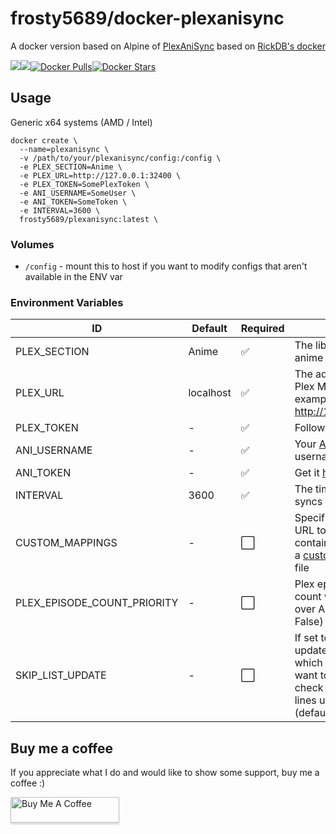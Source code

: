 [hub]: https://hub.docker.com/r/frosty5689/plexanisync/

# frosty5689/docker-plexanisync

A docker version based on Alpine of [PlexAniSync](https://github.com/RickDB/PlexAniSync) based on [RickDB's docker](https://github.com/RickDB/Docker-PlexAniSync)

[![](https://images.microbadger.com/badges/version/frosty5689/plexanisync.svg)](https://microbadger.com/images/frosty5689/plexanisync "Get your own version badge on microbadger.com")[![](https://images.microbadger.com/badges/image/frosty5689/plexanisync.svg)](https://microbadger.com/images/frosty5689/plexanisync "Get your own image badge on microbadger.com")[![Docker Pulls](https://img.shields.io/docker/pulls/frosty5689/plexanisync.svg)][hub][![Docker Stars](https://img.shields.io/docker/stars/frosty5689/plexanisync.svg)][hub]


## Usage

Generic x64 systems (AMD / Intel)
```
docker create \
  --name=plexanisync \
  -v /path/to/your/plexanisync/config:/config \
  -e PLEX_SECTION=Anime \
  -e PLEX_URL=http://127.0.0.1:32400 \
  -e PLEX_TOKEN=SomePlexToken \
  -e ANI_USERNAME=SomeUser \
  -e ANI_TOKEN=SomeToken \
  -e INTERVAL=3600 \
  frosty5689/plexanisync:latest \
```

### Volumes
* `/config` - mount this to host if you want to modify configs that aren't available in the ENV var

### Environment Variables
| ID 	| Default 	|  Required 	| Note 	|
|---------------------	|-----------	|-----------	|-----------------------------------------------------------------------------------------------------------------------------------------------------------------	|
| PLEX_SECTION 	| Anime 	| ✅ 	| The library where your anime resides 	|
| PLEX_URL 	| localhost 	| ✅ 	| The address to your Plex Media Server, for example: http://127.0.0.1:32400 	|
| PLEX_TOKEN 	| - 	| ✅ 	| Follow [this guide](https://support.plex.tv/articles/204059436-finding-an-authentication-token-x-plex-token/) 	|
| ANI_USERNAME 	| - 	| ✅ 	| Your [AniList.co](http://www.anilist.co) username 	|
| ANI_TOKEN 	| - 	| ✅ 	| Get it [here](https://anilist.co/api/v2/oauth/authorize?client_id=1549&response_type=token) 	|
| INTERVAL 	| 3600 	| ✅ 	| The time in between syncs 	|
| CUSTOM_MAPPINGS 	| - 	| ⬜️  	| Specifiy local file or URL to a text file containing content for a [custom_mappings.ini](https://github.com/RickDB/PlexAniSync/blob/master/custom_mappings.ini.example) file 	|
| PLEX_EPISODE_COUNT_PRIORITY 	| - 	| ⬜️  	| Plex episode watched count will take priority over AniList (default = False) 	|
| SKIP_LIST_UPDATE 	| - 	| ⬜️  	| If set to True it will NOT update your AniList which is useful if you want to do a test run to check if everything lines up properly. (default = False) 	|


## Buy me a coffee
If you appreciate what I do and would like to show some support, buy me a coffee :)

<a href="https://www.buymeacoffee.com/frosty5689" target="_blank"><img src="https://www.buymeacoffee.com/assets/img/custom_images/orange_img.png" alt="Buy Me A Coffee" style="height: 41px !important;width: 174px !important;box-shadow: 0px 3px 2px 0px rgba(190, 190, 190, 0.5) !important;-webkit-box-shadow: 0px 3px 2px 0px rgba(190, 190, 190, 0.5) !important;" ></a>
